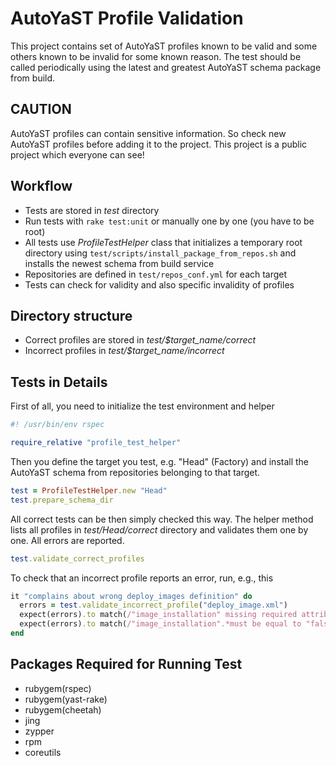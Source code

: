 AutoYaST Profile Validation
===========================

This project contains set of AutoYaST profiles known to be valid and some
others known to be invalid for some known reason. The test should be called
periodically using the latest and greatest AutoYaST schema package from build.

## CAUTION

AutoYaST profiles can contain sensitive information. So check new AutoYaST profiles before adding it to the project. This project is a public project which everyone can see!

## Workflow

- Tests are stored in *test* directory
- Run tests with `rake test:unit` or manually one by one (you have to be root)
- All tests use *ProfileTestHelper* class that initializes a temporary root
  directory using `test/scripts/install_package_from_repos.sh` and installs
  the newest schema from build service
- Repositories are defined in `test/repos_conf.yml` for each target
- Tests can check for validity and also specific invalidity of profiles

## Directory structure

- Correct profiles are stored in *test/$target_name/correct*
- Incorrect profiles in *test/$target_name/incorrect*

## Tests in Details

First of all, you need to initialize the test environment and helper

```ruby
#! /usr/bin/env rspec

require_relative "profile_test_helper"
```

Then you define the target you test, e.g. "Head" (Factory) and install
the AutoYaST schema from repositories belonging to that target.

```ruby
test = ProfileTestHelper.new "Head"
test.prepare_schema_dir
```

All correct tests can be then simply checked this way. The helper method
lists all profiles in *test/Head/correct* directory and validates them one
by one. All errors are reported.

```ruby
test.validate_correct_profiles
```

To check that an incorrect profile reports an error, run, e.g., this

```ruby
it "complains about wrong deploy_images definition" do
  errors = test.validate_incorrect_profile("deploy_image.xml")
  expect(errors).to match(/"image_installation" missing required attribute "config:type"/)
  expect(errors).to match(/"image_installation".*must be equal to "false" or "true"/)
end
```

## Packages Required for Running Test

- rubygem(rspec)
- rubygem(yast-rake)
- rubygem(cheetah)
- jing
- zypper
- rpm
- coreutils

